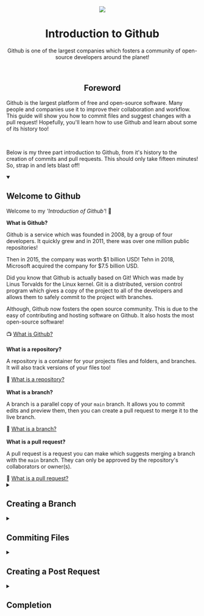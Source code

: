 <div align="center">
  <picture>
    <source srcset="https://github.com/user-attachments/assets/47314007-c7ff-4d98-a51b-b878091b4657" media="(prefers-color-scheme: light)">
    <source srcset="https://github.com/user-attachments/assets/6f03bb45-74dd-4a9c-b828-d48c5f2edb34" media="(prefers-color-scheme: dark)">
    <img src="https://github.com/user-attachments/assets/47314007-c7ff-4d98-a51b-b878091b4657">
  </picture>
  <br>
  <h1>Introduction to Github</h1>
  <p>Github is one of the largest companies which fosters a community of open-source developers around the planet!</p>
</div>
<br>
<div align="center">
<h2>Foreword</h2>
</div>
<p>Github is the largest platform of free and open-source software. Many people and companies use it to improve their collaboration and workflow. This guide will show you how to commit files and suggest changes with a pull request! Hopefully, you'll learn how to use Github and learn about some of its history too!</p>
<br>
<p>Below is my three part introduction to Github, from it's history to the creation of commits and pull requests. This should only take fifteen minutes! So, strap in and lets blast off!</p>
<details open>
  <summary><h2>Welcome to Github</h2></summary>
  <p>Welcome to my <i>'Introduction of Github'</i>! 👋</p>
  <b>What is Github?</b>
  <p>Github is a service which was founded in 2008, by a group of four developers. It quickly grew and in 2011, there was over one million public repositories!</p><p>Then in 2015, the company was worth $1 billion USD! Tehn in 2018, Microsoft acquired the company for $7.5 billion USD.</p>
  <p>Did you know that Github is actually based on Git! Which was made by Linus Torvalds for the Linux kernel. Git is a distributed, version control program which gives a copy of the project to all of the developers and allows them to safely commit to the project with branches.</p>
  <p>Although, Github now fosters the open source community. This is due to the easy of contributing and hosting software on Github. It also hosts the most open-source software!</p>
  📺 <a href="https://www.youtube.com/watch?v=w3jLJU7DT5E">What is Github?</a><br>
  <br>
  <b>What is a repository?</b>
  <p>A repository is a container for your projects files and folders, and branches. It will also track versions of your files too!</p>
  📖 <a href="https://docs.github.com/en/get-started/learning-about-github/github-glossary#repository">What is a repository?</a><br>
  <br>
  <b>What is a branch?</b>
  <p>A branch is a parallel copy of your <code>main</code> branch. It allows you to commit edits and preview them, then you can create a pull request to merge it to the live branch.</p>
  📖 <a href="https://docs.github.com/en/get-started/learning-about-github/github-glossary#branch">What is a branch?</a><br>
  <br>
  <b>What is a pull request?</b>
  <p>A pull request is a request you can make which suggests merging a branch with the <code>main</code> branch. They can only be approved by the repository's collaborators or owner(s).</p>
  📖 <a href="https://docs.github.com/en/get-started/learning-about-github/github-glossary#pull-request">What is a pull request?</a><br>
</details>
<details>
  <summary><h2>Creating a Branch</h2></summary>
  <p>Hopefully you have a basic understanding about what Github is! 🎉</p>
  <b>How do I make a branch?</b>
  <p>As I mentioned, to safely commit changes, you should create a new branch. Then make a pull request (which I'll cover later). It's pretty simple to create a branch, I've put some simple steps below, with pictures as well!</p>
  <br>
  <h3>Find the Branch Button 🔍</h3>
  <p>Go to your repository's landing page and navigate to the branch button, which when it's clicked it will show a nifty drop-down menu!</p>
  
  <picture>
    <source srcset="https://github.com/user-attachments/assets/9e099697-f6e9-49dd-9cbb-0e132afd10d4" media="(prefers-color-scheme: light)">
    <source srcset="https://github.com/user-attachments/assets/b2894f03-e5aa-4661-b42e-0a4c7dde75a4" media="(prefers-color-scheme: dark)">
    <img src="https://github.com/user-attachments/assets/9e099697-f6e9-49dd-9cbb-0e132afd10d4">
  </picture>
  <br>
  <br>
  <br>
  <h3>Click the Branch Button 🖱️</h3>
  <p>Once you've found the button, click it. Then this drop-down will pop out! It will show your current branches.</p>
  
  <picture>
    <source srcset="https://github.com/user-attachments/assets/593897e6-211a-4c95-bea4-f7d299a52fe5" media="(prefers-color-scheme: light)">
    <source srcset="https://github.com/user-attachments/assets/4793e76e-c62c-435d-a690-de27faa33a05" media="(prefers-color-scheme: dark)">
    <img src="https://github.com/user-attachments/assets/593897e6-211a-4c95-bea4-f7d299a52fe5">
  </picture>
  <br>
  <br>
  <br>
  <h3>Enter the Name of Your New Branch ⌨️</h3>
  <p>When you've opened the drop-down, you can enter the name for your new branch. Then click the button which says, 'Create branch <code>name</code> from <code>main</code>'.</p>
  
  <picture>
    <source srcset="https://github.com/user-attachments/assets/37ebe9a7-e83b-4ec7-98b0-a09b2f3daae2" media="(prefers-color-scheme: light)">
    <source srcset="https://github.com/user-attachments/assets/280fc2ab-cc5f-467c-877f-1ce6d313d380" media="(prefers-color-scheme: dark)">
    <img src="https://github.com/user-attachments/assets/37ebe9a7-e83b-4ec7-98b0-a09b2f3daae2">
  </picture>
  <br>
  <br>
  <br>
  <h3>Shazam ✨</h3>
  <p>Well done! You've successfully made a branch, which is now live on the web and available to use. Now you can commit!</p>
  
  <picture>
    <source srcset="https://github.com/user-attachments/assets/3829840e-5bf0-48ad-aeed-4eed15df5e6e" media="(prefers-color-scheme: light)">
    <source srcset="https://github.com/user-attachments/assets/b447139c-035a-4e0a-b81e-7bcac5c6aa3a" media="(prefers-color-scheme: dark)">
    <img src="https://github.com/user-attachments/assets/3829840e-5bf0-48ad-aeed-4eed15df5e6e">
  </picture>
</details>
<details>
  <summary><h2>Commiting Files</h2></summary>
  <p>So, you're branching out (all puns intended)! 🪴</p>
  <b>How do I commit files to a branch?</b>
  <p>Commiting files is super easy, and very similar to making a branch. Again, I've put simple steps and pictures below!</p>
  <br>
  <h3>Find the 'Add file' Button 🔍</h3>
  <p>Again, go to your repository's landing page and find the 'Add file' button, then when it's clicked it will show a menu with the options to create or upload a file.</p>

  <picture>
    <source srcset="https://github.com/user-attachments/assets/26564825-eae0-4997-b2e9-ac85a677c310" media="(prefers-color-scheme: light)">
    <source srcset="https://github.com/user-attachments/assets/4cfe4f9a-5b75-4cd0-bca3-0507b6a71f97" media="(prefers-color-scheme: dark)">
    <img src="https://github.com/user-attachments/assets/26564825-eae0-4997-b2e9-ac85a677c310">
  </picture>
  <br>
  <br>
  <br>
  <h3>Click the 'Create new file' or 'Upload files' Button 👆</h3>
  <p>Once you click the 'Add file' button, a drop-down menu will pop out and there will be two new buttons which allow you to commit files.</p>

  <picture>
    <source srcset="https://github.com/user-attachments/assets/158f7016-3d2f-49ad-acf2-66498d10960d" media="(prefers-color-scheme: light)">
    <source srcset="https://github.com/user-attachments/assets/7238b837-e8d6-4744-b37b-ec15189337ff" media="(prefers-color-scheme: dark)">
    <img src="https://github.com/user-attachments/assets/158f7016-3d2f-49ad-acf2-66498d10960d">
  </picture>
  <br>
  <br>
  <br>
  <h3>Click One of the Add Options ✒️</h3>
  <p>Depending on which option you chose to add a file, you will either have to write code in the window, or you'll have to upload a file from your computer. Then commit the file.</p>

  <h4>Writing a New File 🧠</h4>

  <picture>
    <source srcset="https://github.com/user-attachments/assets/b15311e1-5930-49b5-87db-360518f78a29" media="(prefers-color-scheme: light)">
    <source srcset="https://github.com/user-attachments/assets/2a6bbd59-0d86-49a6-b395-003e8b82eba2" media="(prefers-color-scheme: dark)">
    <img src="https://github.com/user-attachments/assets/b15311e1-5930-49b5-87db-360518f78a29">
  </picture>
  <br>
  <br>
  <h4>Uploading a New File ☁️</h4>
  
  <picture>
    <source srcset="https://github.com/user-attachments/assets/91d015c0-9a27-415a-9716-c82b2133f1b5" media="(prefers-color-scheme: light)">
    <source srcset="https://github.com/user-attachments/assets/8b5b8d95-c64b-4406-8e91-360ff899af3d" media="(prefers-color-scheme: dark)">
    <img src="https://github.com/user-attachments/assets/91d015c0-9a27-415a-9716-c82b2133f1b5">
  </picture>
</details>
<details>
  <summary><h2>Creating a Post Request</h2></summary>
  <p>So, you've made your branch and files 🔨</p>
  <b>How can I request to get my commits merged?</b>
  <p>It's also pretty easy to do, yet again. I've put simple instructions below!</p>
  <br>
  <h3>Find and Click the 'Pull requests' Tab 🖱️</h3>
  <p>Go to your repository's homepage then find the 'Pull request' tab, and click it. This will show your pull requests.</p>

  <picture>
    <source srcset="https://github.com/user-attachments/assets/83bdb2f2-b471-4364-83f3-c4c07078df34" media="(prefers-color-scheme: light)">
    <source srcset="https://github.com/user-attachments/assets/2509adc9-aed9-47d9-a680-2228db655cac" media="(prefers-color-scheme: dark)">
    <img src="https://github.com/user-attachments/assets/83bdb2f2-b471-4364-83f3-c4c07078df34">
  </picture>
  <br>
  <br>
  <br>
  <h3>View and Select Your Branch You Want to Merge 🤔</h3>
  <p>Once the menu has opened, select the branch you want to merge with the <code>main</code> branch.</p>

  <picture>
    <source srcset="https://github.com/user-attachments/assets/34d36aa0-30b3-43f8-98ef-d8f86d7bf9e1" media="(prefers-color-scheme: light)">
    <source srcset="https://github.com/user-attachments/assets/b163c3c9-03a9-4008-8042-79c6b90340e0" media="(prefers-color-scheme: dark)">
    <img src="https://github.com/user-attachments/assets/34d36aa0-30b3-43f8-98ef-d8f86d7bf9e1">
  </picture>
  <br>
  <br>
  <br>
  <h3>Review Your Changes 🔬</h3>
  <p>When you have clicked the branch you want to merge, a window will come up with the changes you've made. You can review them as necessary.</p>
  
  <picture>
    <source srcset="https://github.com/user-attachments/assets/3059279c-6e81-46f6-bc65-c2dbde5bfc8a" media="(prefers-color-scheme: light)">
    <source srcset="https://github.com/user-attachments/assets/40c11fdf-64ef-4d70-bb1e-06f7234dbe19" media="(prefers-color-scheme: dark)">
    <img src="https://github.com/user-attachments/assets/3059279c-6e81-46f6-bc65-c2dbde5bfc8a">
  </picture>
  <br>
  <br>
  <br>
  <h3>Write the Pull ✍️</h3>
  <p>Finally, when you've reviewed your changes, you can write a pull request on what you changed and why it should be merged with the live branch!</p>
  
  <picture>
    <source srcset="https://github.com/user-attachments/assets/86d366a8-3684-40b7-aecc-8d1c43907a00" media="(prefers-color-scheme: light)">
    <source srcset="https://github.com/user-attachments/assets/f42e4b13-553d-4a58-9f69-84f0208eabb7" media="(prefers-color-scheme: dark)">
    <img src="https://github.com/user-attachments/assets/86d366a8-3684-40b7-aecc-8d1c43907a00">
  </picture>
  <br>
  <br>
  <br>
</details>
<details>
  <summary><h2>Completion</h2></summary>
  <p>Congrulations <i>friend</i>! You've learnt some basic skills about Github! 😎</p>
  <p>To recap, you've learn how to:</p>
  <ul>
    <li>You've learnt what Github, repositories, branches, commits and pull requests are.</li>
    <li>You've created a branch, commit and pull request!</li>
    <li>Finally, you've made your first contribution! 🎊</li>
  </ul>
  <br>
  <p>Hopefully, you should now have the skills to contribute to projects on Github now!</p>
</details>
